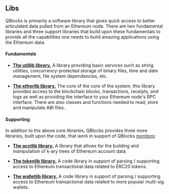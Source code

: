 ## Libs

QBlocks is primarily a software library that gives quick access to better articulated data pulled from an Ethereum node. There are two fundamental libraries and three support libraries that build upon these fundamentals to provide all the capabilities one needs to build amazing applications using the Ethereum data.

#### Fundamentals

- [**The utillib library.**](utillib/README.md) A library providing basic services such as string utilities, concurrency-protected storage of binary files, time and date management, file system dependencies, etc.

- [**The etherlib library.**](etherlib/README.md) The core of the core of the system, this library provides access to the blockchain blocks, transactions, receipts, and logs as well as providing the interface to your Ethereum node's RPC interface. There are also classes and functions needed to read, store and manipulate ABI files.

#### Supporting

In addition to the above core libraries, QBlocks provides three more libraries, built upon the code, that work in support of QBlocks [monitors](../monitors/README.md):

- [**The acctlib library.**](acctlib/README.md) A library that allows for the building and manipulation of k-ary trees of Ethereum account data.

- [**The tokenlib library.**](tokenlib/README.md) A code library in support of parsing / supporting access to Ethereum transactional data related to ERC20 tokens.

- [**The walletlib library.**](walletlib/README.md) A code library in support of parsing / supporting access to Ethereum transactional data related to more popular multi-sig wallets.
